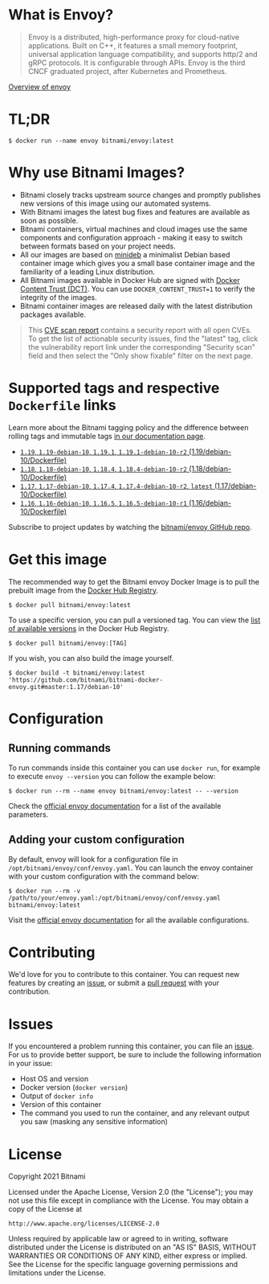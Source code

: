 
# What is Envoy?

> Envoy is a distributed, high-performance proxy for cloud-native applications. Built on C++, it features a small memory footprint, universal application language compatibility, and supports http/2 and gRPC protocols. It is configurable through APIs. Envoy is the third CNCF graduated project, after Kubernetes and Prometheus.

[Overview of envoy](https://www.envoyproxy.io/)

# TL;DR

```console
$ docker run --name envoy bitnami/envoy:latest
```

# Why use Bitnami Images?

* Bitnami closely tracks upstream source changes and promptly publishes new versions of this image using our automated systems.
* With Bitnami images the latest bug fixes and features are available as soon as possible.
* Bitnami containers, virtual machines and cloud images use the same components and configuration approach - making it easy to switch between formats based on your project needs.
* All our images are based on [minideb](https://github.com/bitnami/minideb) a minimalist Debian based container image which gives you a small base container image and the familiarity of a leading Linux distribution.
* All Bitnami images available in Docker Hub are signed with [Docker Content Trust (DCT)](https://docs.docker.com/engine/security/trust/content_trust/). You can use `DOCKER_CONTENT_TRUST=1` to verify the integrity of the images.
* Bitnami container images are released daily with the latest distribution packages available.


> This [CVE scan report](https://quay.io/repository/bitnami/envoy?tab=tags) contains a security report with all open CVEs. To get the list of actionable security issues, find the "latest" tag, click the vulnerability report link under the corresponding "Security scan" field and then select the "Only show fixable" filter on the next page.

# Supported tags and respective `Dockerfile` links

Learn more about the Bitnami tagging policy and the difference between rolling tags and immutable tags [in our documentation page](https://docs.bitnami.com/tutorials/understand-rolling-tags-containers/).


* [`1.19`, `1.19-debian-10`, `1.19.1`, `1.19.1-debian-10-r2` (1.19/debian-10/Dockerfile)](https://github.com/bitnami/bitnami-docker-envoy/blob/1.19.1-debian-10-r2/1.19/debian-10/Dockerfile)
* [`1.18`, `1.18-debian-10`, `1.18.4`, `1.18.4-debian-10-r2` (1.18/debian-10/Dockerfile)](https://github.com/bitnami/bitnami-docker-envoy/blob/1.18.4-debian-10-r2/1.18/debian-10/Dockerfile)
* [`1.17`, `1.17-debian-10`, `1.17.4`, `1.17.4-debian-10-r2`, `latest` (1.17/debian-10/Dockerfile)](https://github.com/bitnami/bitnami-docker-envoy/blob/1.17.4-debian-10-r2/1.17/debian-10/Dockerfile)
* [`1.16`, `1.16-debian-10`, `1.16.5`, `1.16.5-debian-10-r1` (1.16/debian-10/Dockerfile)](https://github.com/bitnami/bitnami-docker-envoy/blob/1.16.5-debian-10-r1/1.16/debian-10/Dockerfile)

Subscribe to project updates by watching the [bitnami/envoy GitHub repo](https://github.com/bitnami/bitnami-docker-envoy).

# Get this image

The recommended way to get the Bitnami envoy Docker Image is to pull the prebuilt image from the [Docker Hub Registry](https://hub.docker.com/r/bitnami/envoy).

```console
$ docker pull bitnami/envoy:latest
```

To use a specific version, you can pull a versioned tag. You can view the [list of available versions](https://hub.docker.com/r/bitnami/envoy/tags/) in the Docker Hub Registry.

```console
$ docker pull bitnami/envoy:[TAG]
```

If you wish, you can also build the image yourself.

```console
$ docker build -t bitnami/envoy:latest 'https://github.com/bitnami/bitnami-docker-envoy.git#master:1.17/debian-10'
```

# Configuration

## Running commands

To run commands inside this container you can use `docker run`, for example to execute `envoy --version` you can follow the example below:

```console
$ docker run --rm --name envoy bitnami/envoy:latest -- --version
```

Check the [official envoy documentation](https://www.envoyproxy.io/docs/envoy/latest/operations/cli) for a list of the available parameters.

## Adding your custom configuration

By default, envoy will look for a configuration file in `/opt/bitnami/envoy/conf/envoy.yaml`. You can launch the envoy container with your custom configuration with the command below:

```console
$ docker run --rm -v /path/to/your/envoy.yaml:/opt/bitnami/envoy/conf/envoy.yaml bitnami/envoy:latest
```

Visit the [official envoy documentation](https://www.envoyproxy.io/docs/envoy/latest/configuration/configuration) for all the available configurations.

# Contributing

We'd love for you to contribute to this container. You can request new features by creating an [issue](https://github.com/bitnami/bitnami-docker-envoy/issues), or submit a [pull request](https://github.com/bitnami/bitnami-docker-envoy/pulls) with your contribution.

# Issues

If you encountered a problem running this container, you can file an [issue](https://github.com/bitnami/bitnami-docker-envoy/issues/new). For us to provide better support, be sure to include the following information in your issue:

- Host OS and version
- Docker version (`docker version`)
- Output of `docker info`
- Version of this container
- The command you used to run the container, and any relevant output you saw (masking any sensitive information)

# License

Copyright 2021 Bitnami

Licensed under the Apache License, Version 2.0 (the "License");
you may not use this file except in compliance with the License.
You may obtain a copy of the License at

    http://www.apache.org/licenses/LICENSE-2.0

Unless required by applicable law or agreed to in writing, software
distributed under the License is distributed on an "AS IS" BASIS,
WITHOUT WARRANTIES OR CONDITIONS OF ANY KIND, either express or implied.
See the License for the specific language governing permissions and
limitations under the License.
